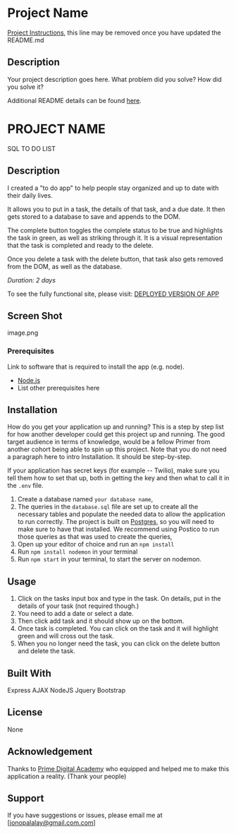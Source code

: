 # Project Name

[Project Instructions](./INSTRUCTIONS.md), this line may be removed once you have updated the README.md

## Description

Your project description goes here. What problem did you solve? How did you solve it?



Additional README details can be found [here](https://github.com/PrimeAcademy/readme-template/blob/master/README.md).



# PROJECT NAME
SQL TO DO LIST

## Description

I created a "to do app" to help people stay organized and up to date with their daily lives. 

It allows you to put in a task, the details of that task, and a due date. It then gets stored to a database to save and appends to the DOM. 

The complete button toggles the complete status to be true and highlights the task in green, as well as striking through it. It is a visual representation that the task is completed and ready to the delete.

Once you delete a task with the delete button, that task also gets removed from the DOM, as well as the database. 




_Duration: 2 days_


To see the fully functional site, please visit: [DEPLOYED VERSION OF APP](www.heroku.com)

## Screen Shot

image.png

### Prerequisites

Link to software that is required to install the app (e.g. node).

- [Node.js](https://nodejs.org/en/)
- List other prerequisites here

## Installation

How do you get your application up and running? This is a step by step list for how another developer could get this project up and running. The good target audience in terms of knowledge, would be a fellow Primer from another cohort being able to spin up this project. Note that you do not need a paragraph here to intro Installation. It should be step-by-step.

If your application has secret keys (for example --  Twilio), make sure you tell them how to set that up, both in getting the key and then what to call it in the `.env` file.

1. Create a database named `your database name`,
2. The queries in the `database.sql` file are set up to create all the necessary tables and populate the needed data to allow the application to run correctly. The project is built on [Postgres](https://www.postgresql.org/download/), so you will need to make sure to have that installed. We recommend using Postico to run those queries as that was used to create the queries,
3. Open up your editor of choice and run an `npm install`
4. Run `npm install nodemon` in your terminal
5. Run `npm start` in your terminal, to start the server on nodemon.


## Usage


1. Click on the tasks input box and type in the task. On details, put in the details of your task (not required though.)
2. You need to add a date or select a date.
3. Then click add task and it should show up on the bottom.
4. Once task is completed. You can click on the task and it will highlight green and will cross out the task. 
5. When you no longer need the task, you can click on the delete button and delete the task.



## Built With

Express
AJAX
NodeJS
Jquery
Bootstrap 

## License
None

## Acknowledgement
Thanks to [Prime Digital Academy](www.primeacademy.io) who equipped and helped me to make this application a reality. (Thank your people)

## Support
If you have suggestions or issues, please email me at [jonopalalay@gmail.com.com]